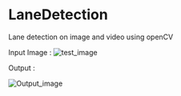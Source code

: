 # LaneDetection
Lane detection on image and video using openCV

Input Image :
![test_image](https://user-images.githubusercontent.com/30355940/54932458-400a1c00-4ef1-11e9-9ef2-f0351cbde697.jpg)

Output :

![Output_image](https://user-images.githubusercontent.com/30355940/54932457-3f718580-4ef1-11e9-88e5-3b3ee8d0086d.PNG)
